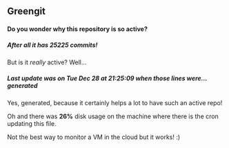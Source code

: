 ## Greengit

#### Do you wonder why this repository is so active?

##### After all it has 25225 commits!

But is it *really* active? Well...

##### Last update was on Tue Dec 28 at 21:25:09 when those lines were... generated

Yes, generated, because it certainly helps a lot to have such an active repo!

Oh and there was **26%** disk usage on the machine
where there is the cron updating this file.

Not the best way to monitor a VM in the cloud but it works! :)
